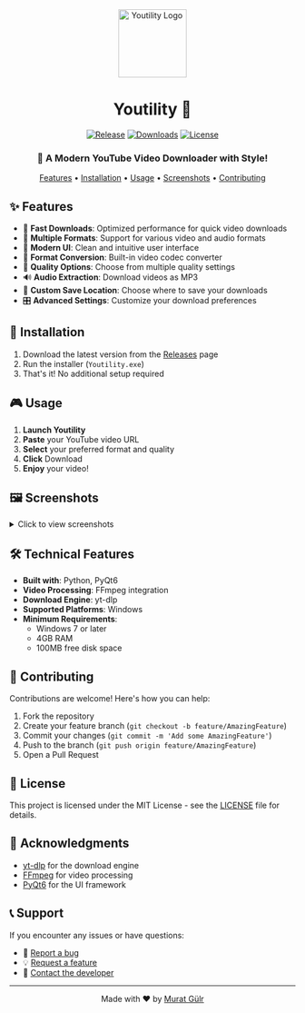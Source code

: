 <div align="center">
  <img src="icon.ico" alt="Youtility Logo" width="120" height="120">

# Youtility 🚀

[![Release](https://img.shields.io/github/v/release/MuratGuelr/Youtility?color=%2350BA94&label=Release&style=flat-square)](https://github.com/MuratGuelr/Youtility/releases/latest)
[![Downloads](https://img.shields.io/github/downloads/MuratGuelr/Youtility/total?color=%2350BA94&label=Downloads&style=flat-square)](https://github.com/MuratGuelr/Youtility/releases)
[![License](https://img.shields.io/github/license/MuratGuelr/Youtility?color=%2350BA94&label=License&style=flat-square)](https://github.com/MuratGuelr/Youtility/blob/main/LICENSE)

### 🎥 A Modern YouTube Video Downloader with Style!

  <p align="center">
    <a href="#features">Features</a> •
    <a href="#installation">Installation</a> •
    <a href="#usage">Usage</a> •
    <a href="#screenshots">Screenshots</a> •
    <a href="#contributing">Contributing</a>
  </p>
</div>

## ✨ Features

- 🚄 **Fast Downloads**: Optimized performance for quick video downloads
- 🎯 **Multiple Formats**: Support for various video and audio formats
- 🎨 **Modern UI**: Clean and intuitive user interface
- 🔄 **Format Conversion**: Built-in video codec converter
- 📱 **Quality Options**: Choose from multiple quality settings
- 🔊 **Audio Extraction**: Download videos as MP3
- 💾 **Custom Save Location**: Choose where to save your downloads
- 🎛️ **Advanced Settings**: Customize your download preferences

## 🚀 Installation

1. Download the latest version from the [Releases](https://github.com/MuratGuelr/Youtility/releases) page
2. Run the installer (`Youtility.exe`)
3. That's it! No additional setup required

## 🎮 Usage

1. **Launch Youtility**
2. **Paste** your YouTube video URL
3. **Select** your preferred format and quality
4. **Click** Download
5. **Enjoy** your video!

## 🖼️ Screenshots

<details>
<summary>Click to view screenshots</summary>

![Main Interface](screenshots/main.png)
_Main interface with modern design_

![Download Options](screenshots/options.png)
_Multiple download options available_

![Settings Panel](screenshots/settings.png)
_Customizable settings_

</details>

## 🛠️ Technical Features

- **Built with**: Python, PyQt6
- **Video Processing**: FFmpeg integration
- **Download Engine**: yt-dlp
- **Supported Platforms**: Windows
- **Minimum Requirements**:
  - Windows 7 or later
  - 4GB RAM
  - 100MB free disk space

## 🤝 Contributing

Contributions are welcome! Here's how you can help:

1. Fork the repository
2. Create your feature branch (`git checkout -b feature/AmazingFeature`)
3. Commit your changes (`git commit -m 'Add some AmazingFeature'`)
4. Push to the branch (`git push origin feature/AmazingFeature`)
5. Open a Pull Request

## 📝 License

This project is licensed under the MIT License - see the [LICENSE](LICENSE) file for details.

## 🙏 Acknowledgments

- [yt-dlp](https://github.com/yt-dlp/yt-dlp) for the download engine
- [FFmpeg](https://ffmpeg.org/) for video processing
- [PyQt6](https://www.riverbankcomputing.com/software/pyqt/) for the UI framework

## 📞 Support

If you encounter any issues or have questions:

- 🐛 [Report a bug](https://github.com/MuratGuelr/Youtility/issues)
- 💡 [Request a feature](https://github.com/MuratGuelr/Youtility/issues)
- 📧 [Contact the developer](mailto:your.email@example.com)

---

<div align="center">
  Made with ❤️ by <a href="https://github.com/MuratGuelr">Murat Gülr</a>
</div>
